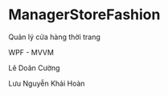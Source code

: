 # ManagerStoreFashion
Quản lý cửa hàng thời trang

WPF - MVVM 

Lê Doãn Cường



Lưu Nguyễn Khải Hoàn
